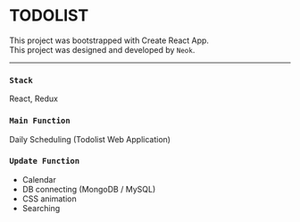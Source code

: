 # TODOLIST

This project was bootstrapped with Create React App. <br>
This project was designed and developed by `Neok`. <br>

<hr>

### `Stack`

React, Redux


### `Main Function`

Daily Scheduling (Todolist Web Application)


### `Update Function`

- Calendar
- DB connecting (MongoDB / MySQL)
- CSS animation
- Searching